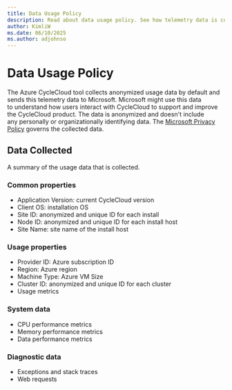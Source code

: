 ```yaml
---
title: Data Usage Policy
description: Read about data usage policy. See how telemetry data is collected and used within Azure CycleCloud. 
author: KimliW
ms.date: 06/10/2025
ms.author: adjohnso
---
```


# Data Usage Policy

The Azure CycleCloud tool collects anonymized usage data by default and sends this telemetry data to Microsoft. Microsoft might use this data to understand how users interact with CycleCloud to support and improve the CycleCloud product. The data is anonymized and doesn't include any personally or organizationally identifying data. The [Microsoft Privacy Policy](https://aka.ms/privacy) governs the collected data. 

## Data Collected

A summary of the usage data that is collected.

### Common properties

* Application Version: current CycleCloud version
* Client OS: installation OS
* Site ID: anonymized and unique ID for each install
* Node ID: anonymized and unique ID for each install host
* Site Name: site name of the install host

### Usage properties

* Provider ID: Azure subscription ID
* Region: Azure region
* Machine Type: Azure VM Size 
* Cluster ID: anonymized and unique ID for each cluster
* Usage metrics

### System data

* CPU performance metrics
* Memory performance metrics
* Data performance metrics

### Diagnostic data

* Exceptions and stack traces
* Web requests

